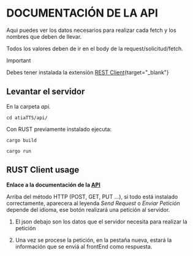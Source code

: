 # DOCUMENTACIÓN DE LA API

Aqui puedes ver los datos necesarios para realizar cada fetch y los nombres que deben de llevar.

Todos los valores deben de ir en el body de la request/solicitud/fetch.

> [!IMPORTANT]
> Debes tener instalada la extensión [REST Client](https://marketplace.visualstudio.com/items/?itemName=humao.rest-client){target="_blank"}

## Levantar el servidor

En la carpeta _api._

`cd atiaTTS/api/`

Con RUST previamente instalado ejecuta:

`cargo build`

`cargo run`

## RUST Client usage

**Enlace a la documentación de la [API](api.http)**

Arriba del método HTTP (POST, GET, PUT ...), si todo está instalado correctamente, aparecera al leyenda _Send Request_ o _Enviar Petición_ depende del idioma, ese botón realizará una petición al servidor.

1. El json debajo son los datos que el servidor necesita para realizar la petición

2. Una vez se procese la petición, en la pestaña nueva, estará la información que se enviá al frontEnd como respuesta. 
